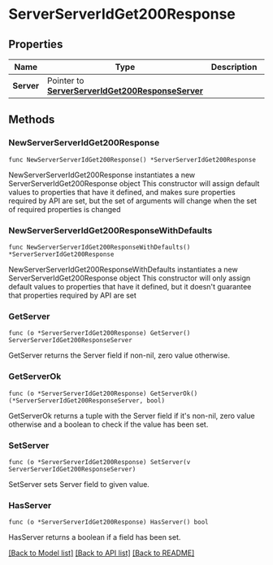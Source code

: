 # ServerServerIdGet200Response

## Properties

Name | Type | Description | Notes
------------ | ------------- | ------------- | -------------
**Server** | Pointer to [**ServerServerIdGet200ResponseServer**](ServerServerIdGet200ResponseServer.md) |  | [optional] 

## Methods

### NewServerServerIdGet200Response

`func NewServerServerIdGet200Response() *ServerServerIdGet200Response`

NewServerServerIdGet200Response instantiates a new ServerServerIdGet200Response object
This constructor will assign default values to properties that have it defined,
and makes sure properties required by API are set, but the set of arguments
will change when the set of required properties is changed

### NewServerServerIdGet200ResponseWithDefaults

`func NewServerServerIdGet200ResponseWithDefaults() *ServerServerIdGet200Response`

NewServerServerIdGet200ResponseWithDefaults instantiates a new ServerServerIdGet200Response object
This constructor will only assign default values to properties that have it defined,
but it doesn't guarantee that properties required by API are set

### GetServer

`func (o *ServerServerIdGet200Response) GetServer() ServerServerIdGet200ResponseServer`

GetServer returns the Server field if non-nil, zero value otherwise.

### GetServerOk

`func (o *ServerServerIdGet200Response) GetServerOk() (*ServerServerIdGet200ResponseServer, bool)`

GetServerOk returns a tuple with the Server field if it's non-nil, zero value otherwise
and a boolean to check if the value has been set.

### SetServer

`func (o *ServerServerIdGet200Response) SetServer(v ServerServerIdGet200ResponseServer)`

SetServer sets Server field to given value.

### HasServer

`func (o *ServerServerIdGet200Response) HasServer() bool`

HasServer returns a boolean if a field has been set.


[[Back to Model list]](../README.md#documentation-for-models) [[Back to API list]](../README.md#documentation-for-api-endpoints) [[Back to README]](../README.md)



